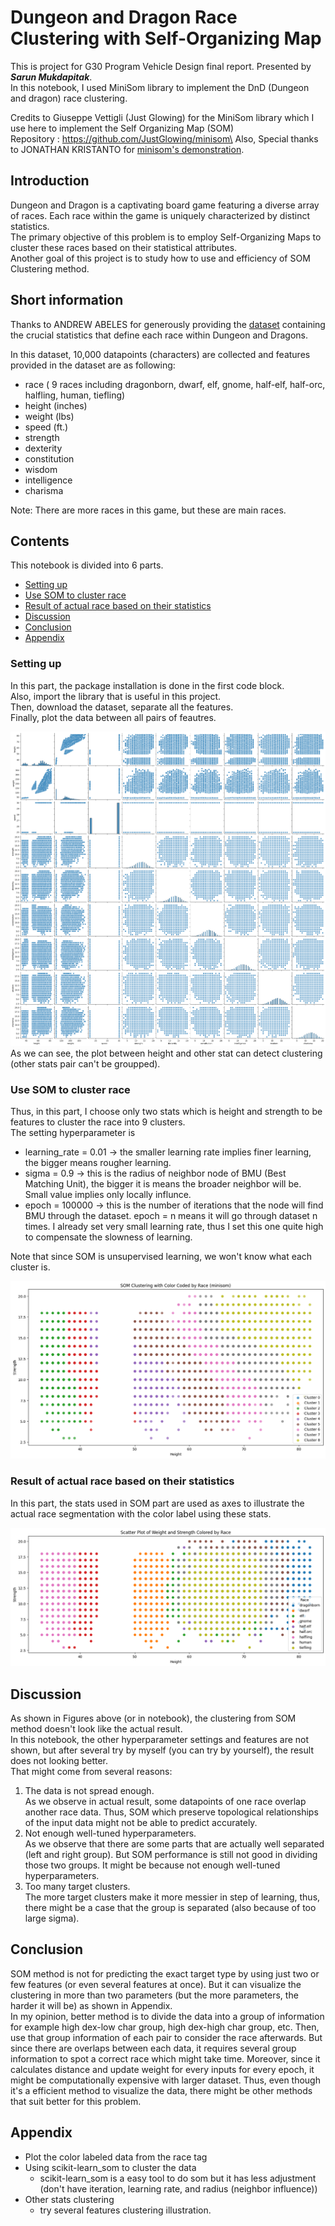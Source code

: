 # Dungeon and Dragon Race Clustering with Self-Organizing Map
This is project for G30 Program Vehicle Design final report. Presented by ***Sarun Mukdapitak***.\
In this notebook, I used MiniSom library to implement the DnD (Dungeon and dragon) race clustering.

Credits to Giuseppe Vettigli (Just Glowing) for the MiniSom library which I use here to implement the Self Organizing Map (SOM)\
Repository : https://github.com/JustGlowing/minisom\
Also, Special thanks to JONATHAN KRISTANTO for [minisom's demonstration](https://www.kaggle.com/code/jonathankristanto/customer-clustering-with-self-organizing-map-som).

## Introduction
Dungeon and Dragon is a captivating board game featuring a diverse array of races. Each race within the game is uniquely characterized by distinct statistics.\
The primary objective of this problem is to employ Self-Organizing Maps to cluster these races based on their statistical attributes.\
Another goal of this project is to study how to use and efficiency of SOM Clustering method.

## Short information

Thanks to ANDREW ABELES for generously providing the [dataset](https://www.kaggle.com/datasets/andrewabeles/dnd-stats/data) containing the crucial statistics that define each race within Dungeon and Dragons.

In this dataset, 10,000 datapoints (characters) are collected and features provided in the dataset are as following:
* race ( 9 races including dragonborn, dwarf, elf, gnome, half-elf, half-orc, halfling, human, tiefling)
* height (inches)
* weight (lbs)
* speed (ft.)
* strength
* dexterity
* constitution
* wisdom
* intelligence
* charisma

Note: There are more races in this game, but these are main races.

## Contents
This notebook is divided into 6 parts.
* [Setting up](#content1)
* [Use SOM to cluster race](#content2)
* [Result of actual race based on their statistics](#content3)
* [Discussion](#content4)
* [Conclusion](#content5)
* [Appendix](#content6)

### Setting up <a name="content1"></a>
In this part, the package installation is done in the first code block.\
Also, import the library that is useful in this project.\
Then, download the dataset, separate all the features.\
Finally, plot the data between all pairs of feautres.

![pairplot](pairplot.png "pairplot")
As we can see, the plot between height and other stat can detect clustering (other stats pair can't be groupped).
### Use SOM to cluster race <a name="content2"></a>
Thus, in this part, I choose only two stats which is height and strength to be features to cluster the race into 9 clusters.\
The setting hyperparameter is 
* learning_rate = 0.01 -> the smaller learning rate implies finer learning, the bigger means rougher learning.
* sigma = 0.9 -> this is the radius of neighbor node of BMU (Best Matching Unit), the bigger it is means the broader neighbor will be. Small value implies only locally influnce.
* epoch = 100000 -> this is the number of iterations that the node will find BMU through the dataset. epoch = n means it will go through dataset n times. I already set very small learning rate, thus I set this one quite high to compensate the slowness of learning.

Note that since SOM is unsupervised learning, we won't know what each cluster is.

![som_output](som_output.png "som_output")
### Result of actual race based on their statistics <a name="content3"></a>
In this part, the stats used in SOM part are used as axes to illustrate the actual race segmentation with the color label using these stats.

![actual_output](actual_output.png "actual_output")

## Discussion <a name="content4"></a>
As shown in Figures above (or in notebook), the clustering from SOM method doesn't look like the actual result.\
In this notebook, the other hyperparameter settings and features are not shown, but after several try by myself (you can try by yourself), the result does not looking better.\
That might come from several reasons:
1. The data is not spread enough.\
    As we observe in actual result, some datapoints of one race overlap another race data. Thus, SOM which preserve topological relationships of the input data might not be able to predict accurately.
2. Not enough well-tuned hyperparameters. \
    As we observe that there are some parts that are actually well separated (left and right group). But SOM performance is still not good in dividing those two groups. It might be because not enough well-tuned hyperparameters.
3. Too many target clusters.\
    The more target clusters make it more messier in step of learning, thus, there might be a case that the group is separated (also because of too large sigma).
## Conclusion <a name="content6"></a>
SOM method is not for predicting the exact target type by using just two or few features (or even several features at once). But it can visualize the clustering in more than two parameters (but the more parameters, the harder it will be) as shown in Appendix.\
In my opinion, better method is to divide the data into a group of information for example high dex-low char group, high dex-high char group, etc. Then, use that group information of each pair to consider the race afterwards. But since there are overlaps between each data, it requires several group information to spot a correct race which might take time. Moreover, since it calculates distance and update weight for every inputs for every epoch, it might be computationally expensive with larger dataset. Thus, even though it's a efficient method to visualize the data, there might be other methods that suit better for this problem.

## Appendix <a name="content5"></a>
- Plot the color labeled data from the race tag
- Using scikit-learn_som to cluster the data
    * scikit-learn_som is a easy tool to do som but it has less adjustment (don't have iteration, learning rate, and radius (neighbor influence))
- Other stats clustering
    * try several features clustering illustration.


